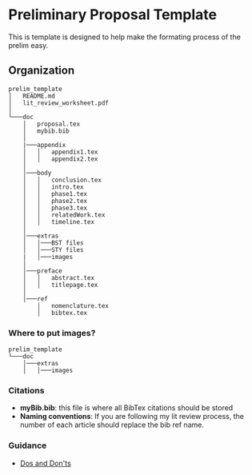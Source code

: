 # Preliminary Proposal Template

This is template is designed to help make the formating process of the prelim easy. 

## Organization
```
prelim_template
│   README.md   
│   lit_review_worksheet.pdf   
│
└───doc 
    │   proposal.tex
    │   mybib.bib
    │
    |───appendix
    │   │   appendix1.tex
    │   │   appendix2.tex
    │
    │───body
    │   │   conclusion.tex
    │   │   intro.tex
    │   │   phase1.tex
    │   │   phase2.tex
    │   │   phase3.tex
    │   │   relatedWork.tex
    │   │   timeline.tex
    │
    │───extras
    │   │───BST files
    │   │───STY files
    |	│───images
    │
    │───preface
    │   │   abstract.tex
    │   │   titlepage.tex 
    │
    │───ref
    	│   nomenclature.tex
        │   bibtex.tex  

```
### Where to put images?
```
prelim_template
└───doc 
    │───extras
    │   │───images
```

### Citations

- **myBib.bib**: this file is where all BibTex citations should be stored
- **Naming conventions**: If you are following my lit review process, the number of each article should replace the bib ref name.

### Guidance 

- [Dos and Don'ts](https://gsas.harvard.edu/news/stories/writing-dissertation-proposal-some-dos-and-don%E2%80%99ts)

